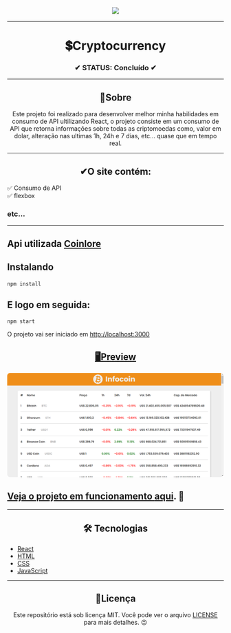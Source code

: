 <div align="center">
  <img width="200" src="https://cdn-icons-png.flaticon.com/512/816/816914.png">
</div>

---

<h1 align="center">💲Cryptocurrency</h1>
<h3 align="center">✔ STATUS: Concluído ✔</h3>

---

<h2 align="center">📖Sobre</h2>

<p align="center">Este projeto foi realizado para desenvolver melhor minha habilidades em consumo de API ultilizando React, o projeto consiste em um consumo de API que retorna informações sobre todas as criptomoedas como, valor em dolar, alteração nas ultimas 1h, 24h e 7 dias, etc... quase que em tempo real.</p>

---

<h2 align="center">✔O site contém:</h2>

✅ Consumo de API<br>
✅ flexbox<br>
### etc...
---

<h2>Api utilizada <a target="_blank" href='https://www.coinlore.com/pt/cryptocurrency-data-api'>Coinlore</a></h2>

<h2>Instalando</h2>

```
npm install
```

<h2>E logo em seguida:</h2>

```
npm start
```

<p>O projeto vai ser iniciado em <a target="_blank" href='http://localhost:3000'>http://localhost:3000</p>

<h2 align="center">🖥Preview</h2>

<img src="readme_img\view infocoin.png" alt="Previw desktop"></img>
<br>

<h2> Veja o projeto em funcionamento <a target="_blank" href="">aqui</a>. 🧐</h2>

---

<h2 align="center">🛠 Tecnologias</h2>

- [React](https://pt-br.reactjs.org/)
- [HTML](https://html.com/)
- [CSS](https://developer.mozilla.org/pt-BR/docs/Web/CSS)
- [JavaScript](https://www.javascript.com/)

---

<h2 align="center">📝Licença</h2>

<p align="center">
   Este repositório está sob licença MIT. Você pode ver o arquivo <a href="https://github.com/gabriell-c/cryptocurrency/blob/main/License"> LICENSE</a>
   para mais detalhes. 😉
</p>
